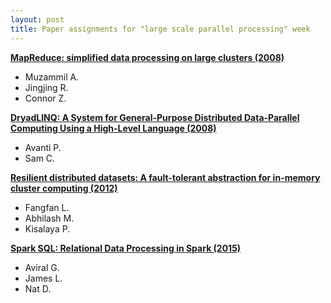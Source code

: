 ```yaml
---
layout: post
title: Paper assignments for "large scale parallel processing" week
---
```


[**MapReduce: simplified data processing on large clusters (2008)**](http://jayurbain.com/msoe/cs4230/Readings/MapReduce%20-%20Simplified%20Data%20Processing%20on%20Large%20Clusters.pdf)

- Muzammil A.
- Jingjing R.
- Connor Z.

[**DryadLINQ: A System for General-Purpose Distributed Data-Parallel Computing Using a High-Level Language (2008)**](https://scholar.google.com/scholar?cluster=3662601067977846800&hl=en&as_sdt=0,22)

- Avanti P.
- Sam C.

[**Resilient distributed datasets: A fault-tolerant abstraction for in-memory cluster computing (2012)**](https://scholar.google.com/scholar?cluster=12651943154484674722&hl=en&as_sdt=0,22)

- Fangfan L.
- Abhilash M.
- Kisalaya P.

[**Spark SQL: Relational Data Processing in Spark (2015)**](https://cs.stanford.edu/~matei/papers/2015/sigmod_spark_sql.pdf)

- Aviral G.
- James L.
- Nat D.